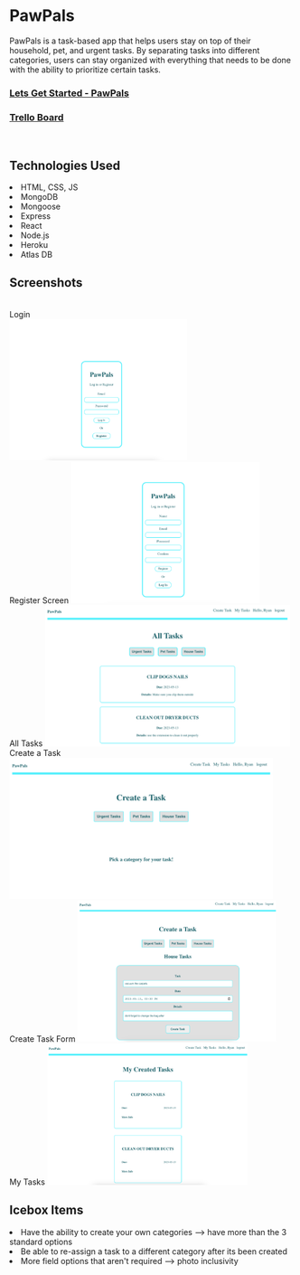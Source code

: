 # PawPals

PawPals is a task-based app that helps users stay on top of their household, pet, and urgent tasks. By separating tasks into different categories, users can stay organized with everything that needs to be done with the ability to prioritize certain tasks. 

### [Lets Get Started - PawPals](https://pawpals-57.herokuapp.com/)

### [Trello Board](https://trello.com/b/eMuiQD7j/project-4-pawpals)

<br>

## Technologies Used

<li> HTML, CSS, JS
<li> MongoDB
<li> Mongoose
<li> Express
<li> React
<li> Node.js
<li> Heroku
<li> Atlas DB

<br>

## Screenshots

<br>
Login
<br>
<img src="public/login-screen.png" height="250">
<br>
Register Screen
<img src="public/register-screen.png" height="250">
<br>
All Tasks
<img src="public/all-tasks.png" height="250">
<br>
Create a Task
<img src="public/create-task.png" height="250">
<br>
Create Task Form
<img src="public/create-task-form.png" height="250">
<br>
My Tasks
<img src="public/my-created-tasks.png" height="250">
<br>

## Icebox Items
<li> Have the ability to create your own categories --> have more than the 3 standard options
<li> Be able to re-assign a task to a different category after its been created
<li> More field options that aren't required --> photo inclusivity

